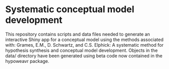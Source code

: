 # Systematic conceptual model development

This repository contains scripts and data files needed to generate an interactive Shiny app for a conceptual model using the methods associated with: Grames, E.M., D. Schwartz, and C.S. Elphick: A systematic method for hypothesis synthesis and conceptual model development. Objects in the data/ directory have been generated using beta code now contained in the hypoweavr package.
